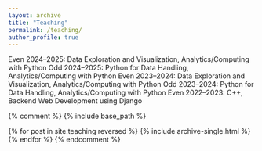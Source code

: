 ```yaml
---
layout: archive
title: "Teaching"
permalink: /teaching/
author_profile: true
---
```

Even 2024–2025: Data Exploration and Visualization, Analytics/Computing with Python 
Odd 2024–2025: Python for Data Handling, Analytics/Computing with Python 
Even 2023–2024: Data Exploration and Visualization, Analytics/Computing with Python 
Odd 2023–2024: Python for Data Handling, Analytics/Computing with Python 
Even 2022–2023: C++, Backend Web Development using Django

{% comment %}
{% include base_path %}

{% for post in site.teaching reversed %}
  {% include archive-single.html %}
{% endfor %}
{% endcomment %}

